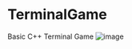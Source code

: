 # TerminalGame
 Basic C++ Terminal Game
![image](https://user-images.githubusercontent.com/56877309/221929745-f157b7ff-e225-43b3-9912-17d605028775.png)
